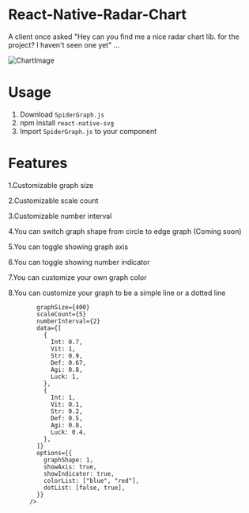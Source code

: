 # React-Native-Radar-Chart
A client once asked "Hey can you find me a nice radar chart lib. for the project? I haven't seen one yet" ...

![ChartImage]()

# Usage
1. Download ```SpiderGraph.js```
2. npm install ```react-native-svg```
3. Import ```SpiderGraph.js``` to your component

# Features
1.Customizable graph size

2.Customizable scale count

3.Customizable number interval

4.You can switch graph shape from circle to edge graph (Coming soon)

5.You can toggle showing graph axis

6.You can toggle showing number indicator

7.You can customize your own graph color

8.You can customize your graph to be a simple line or a dotted line


```<RadarChart
        graphSize={400}
        scaleCount={5}
        numberInterval={2}
        data={[
          {
            Int: 0.7,
            Vit: 1,
            Str: 0.9,
            Def: 0.67,
            Agi: 0.8,
            Luck: 1,
          },
          {
            Int: 1,
            Vit: 0.1,
            Str: 0.2,
            Def: 0.5,
            Agi: 0.8,
            Luck: 0.4,
          },
        ]}
        options={{
          graphShape: 1,
          showAxis: true,
          showIndicator: true,
          colorList: ["blue", "red"],
          dotList: [false, true],
        }}
      />
